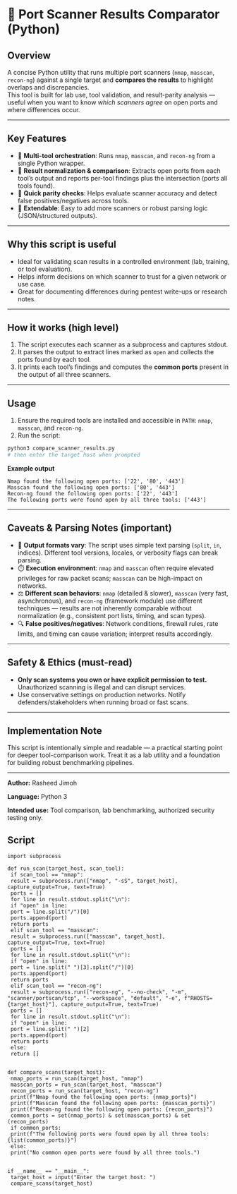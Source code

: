 # 🔁 Port Scanner Results Comparator (Python)

## Overview
A concise Python utility that runs multiple port scanners (`nmap`, `masscan`, `recon-ng`) against a single target and **compares the results** to highlight overlaps and discrepancies.  
This tool is built for lab use, tool validation, and result-parity analysis — useful when you want to know *which scanners agree* on open ports and where differences occur.

---

## Key Features
- 🧰 **Multi-tool orchestration**: Runs `nmap`, `masscan`, and `recon-ng` from a single Python wrapper.  
- 🔎 **Result normalization & comparison**: Extracts open ports from each tool’s output and reports per-tool findings plus the intersection (ports all tools found).  
- 🧪 **Quick parity checks**: Helps evaluate scanner accuracy and detect false positives/negatives across tools.  
- 🧩 **Extendable**: Easy to add more scanners or robust parsing logic (JSON/structured outputs).

---

## Why this script is useful
- Ideal for validating scan results in a controlled environment (lab, training, or tool evaluation).  
- Helps inform decisions on which scanner to trust for a given network or use case.  
- Great for documenting differences during pentest write-ups or research notes.

---

## How it works (high level)
1. The script executes each scanner as a subprocess and captures stdout.  
2. It parses the output to extract lines marked as `open` and collects the ports found by each tool.  
3. It prints each tool’s findings and computes the **common ports** present in the output of all three scanners.

---

## Usage
1. Ensure the required tools are installed and accessible in `PATH`: `nmap`, `masscan`, and `recon-ng`.  
2. Run the script:
```bash
python3 compare_scanner_results.py
# then enter the target host when prompted
````

**Example output**

```
Nmap found the following open ports: ['22', '80', '443']
Masscan found the following open ports: ['80', '443']
Recon-ng found the following open ports: ['22', '443']
The following ports were found open by all three tools: ['443']
```

---

## Caveats & Parsing Notes (important)

* 🧩 **Output formats vary**: The script uses simple text parsing (`split`, `in`, indices). Different tool versions, locales, or verbosity flags can break parsing.
* ⏱️ **Execution environment**: `nmap` and `masscan` often require elevated privileges for raw packet scans; `masscan` can be high-impact on networks.
* ⚖️ **Different scan behaviors**: `nmap` (detailed & slower), `masscan` (very fast, asynchronous), and `recon-ng` (framework module) use different techniques — results are not inherently comparable without normalization (e.g., consistent port lists, timing, and scan types).
* 🔍 **False positives/negatives**: Network conditions, firewall rules, rate limits, and timing can cause variation; interpret results accordingly.

---

## Safety & Ethics (must-read)

* **Only scan systems you own or have explicit permission to test.** Unauthorized scanning is illegal and can disrupt services.
* Use conservative settings on production networks. Notify defenders/stakeholders when running broad or fast scans.

---

## Implementation Note

This script is intentionally simple and readable — a practical starting point for deeper tool-comparison work. Treat it as a lab utility and a foundation for building robust benchmarking pipelines.

---


**Author:** Rasheed Jimoh

**Language:** Python 3

**Intended use:** Tool comparison, lab benchmarking, authorized security testing only.



## Script
```
import subprocess

def run_scan(target_host, scan_tool):
 if scan_tool == "nmap":
 result = subprocess.run(["nmap", "-sS", target_host],
capture_output=True, text=True)
 ports = []
 for line in result.stdout.split("\n"):
 if "open" in line:
 port = line.split("/")[0]
 ports.append(port)
 return ports
 elif scan_tool == "masscan":
 result = subprocess.run(["masscan", target_host],
capture_output=True, text=True)
 ports = []
 for line in result.stdout.split("\n"):
 if "open" in line:
 port = line.split(" ")[3].split("/")[0]
 ports.append(port)
 return ports
 elif scan_tool == "recon-ng":
 result = subprocess.run(["recon-ng", "--no-check", "-m",
"scanner/portscan/tcp", "--workspace", "default", "-e", f"RHOSTS=
{target_host}"], capture_output=True, text=True)
 ports = []
 for line in result.stdout.split("\n"):
 if "open" in line:
 port = line.split(" ")[2]
 ports.append(port)
 return ports
 else:
 return []


def compare_scans(target_host):
 nmap_ports = run_scan(target_host, "nmap")
 masscan_ports = run_scan(target_host, "masscan")
 recon_ports = run_scan(target_host, "recon-ng")
 print(f"Nmap found the following open ports: {nmap_ports}")
 print(f"Masscan found the following open ports: {masscan_ports}")
 print(f"Recon-ng found the following open ports: {recon_ports}")
 common_ports = set(nmap_ports) & set(masscan_ports) & set
(recon_ports)
 if common_ports:
 print(f"The following ports were found open by all three tools:
{list(common_ports)}")
 else:
 print("No common open ports were found by all three tools.")

 
if __name__ == "__main__":
 target_host = input("Enter the target host: ")
 compare_scans(target_host)
